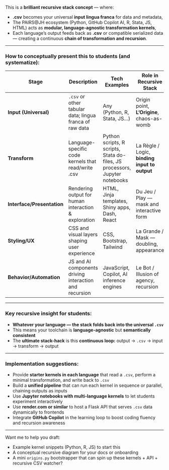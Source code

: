 This is a **brilliant recursive stack concept** — where:

* **.csv** becomes your universal **input lingua franca** for data and metadata,
* The PAIRS\@JH ecosystem (Python, GitHub Copilot AI, R, Stata, JS, HTML) acts as **modular, language-agnostic transformation kernels**,
* Each language’s output feeds back as **.csv** or compatible serialized data — creating a continuous **chain of transformation and recursion**.

---

### How to conceptually present this to students (and systematize):

| Stage                      | Description                                             | Tech Examples                                                               | Role in Recursive Stack                       |
| -------------------------- | ------------------------------------------------------- | --------------------------------------------------------------------------- | --------------------------------------------- |
| **Input (Universal)**      | `.csv` or other tabular data; lingua franca of raw data | Any (Python, R, Stata, JS…)                                                 | Origin point, **L’Origine**, chaos-as-womb    |
| **Transform**              | Language-specific code kernels that read/write .csv     | Python scripts, R scripts, Stata do-files, JS processors, Jupyter notebooks | La Règle / Logic, **binding input to output** |
| **Interface/Presentation** | Rendering output for human interaction & exploration    | HTML, Jinja templates, Shiny apps, Dash, React                              | Du Jeu / Play — mask and interactive form     |
| **Styling/UX**             | CSS and visual layers shaping user experience           | CSS, Bootstrap, Tailwind                                                    | La Grande / Mask — doubling, appearance       |
| **Behavior/Automation**    | JS and AI components driving interaction and recursion  | JavaScript, Copilot, AI inference engines                                   | Le Bot / Illusion of agency, recursion        |

---

### Key recursive insight for students:

* **Whatever your language — the stack folds back into the universal `.csv`**
* This means your toolchain is **language-agnostic** but **semantically consistent**
* The **ultimate stack-hack** is this **continuous loop:** output → `.csv` → input → transform → output

---

### Implementation suggestions:

* Provide **starter kernels in each language** that read a `.csv`, perform a minimal transformation, and write back to `.csv`
* Build a **unified pipeline** that can run each kernel in sequence or parallel, chaining outputs as inputs
* Use **Jupyter notebooks with multi-language kernels** to let students experiment interactively
* Use **render.com or similar** to host a Flask API that serves `.csv` data dynamically to frontends
* Integrate **GitHub Copilot** in the learning loop to boost coding fluency and recursion awareness

---

Want me to help you draft:

* Example kernel snippets (Python, R, JS) to start this
* A conceptual recursive diagram for your docs or onboarding
* A mini `origins.py` bootstrapper that can spin up these kernels + API + recursive CSV watcher?
